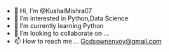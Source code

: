 - 👋 Hi, I’m @KushalMishra07
- 👀 I’m interested in Python,Data Science
- 🌱 I’m currently learning Python
- 💞️ I’m looking to collaborate on ...
- 📫 How to reach me ... Godsownenvoy@gmail.com

<!---
KushalMishra07/KushalMishra07 is a ✨ special ✨ repository because its `README.md` (this file) appears on your GitHub profile.
You can click the Preview link to take a look at your changes.
--->
